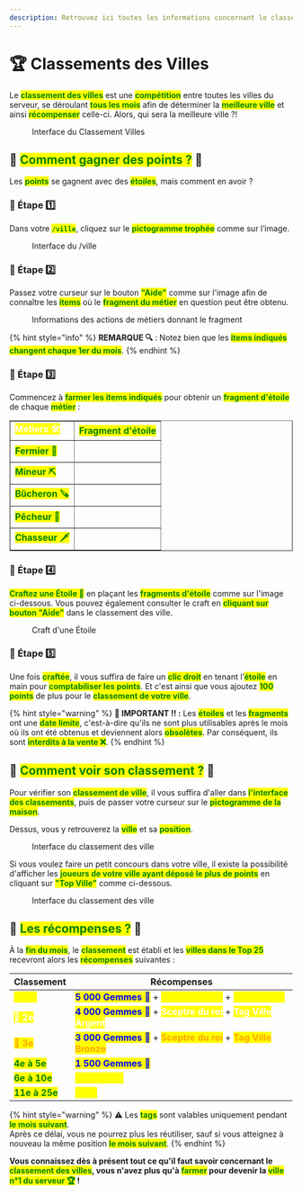 ```yaml
---
description: Retrouvez ici toutes les informations concernant le classement des villes
---
```


# 🏆 Classements des Villes

Le <mark style="color:green;">**classement des villes**</mark> est une <mark style="color:green;">**compétition**</mark> entre toutes les villes du serveur, se déroulant <mark style="color:green;">**tous les mois**</mark> afin de déterminer la <mark style="color:green;">**meilleure ville**</mark> et ainsi <mark style="color:green;">**récompenser**</mark> celle-ci. Alors, qui sera la meilleure ville ?!

<figure><img src="../.gitbook/assets/Les_Villes/Classement/InterfaceClassement.png" alt=""><figcaption>Interface du Classement Villes</figcaption></figure>

## 💠 <mark style="color:green;">Comment gagner des points ?</mark> 🌠
Les <mark style="color:green;">**points**</mark> se gagnent avec des <mark style="color:green;">**étoiles**</mark>, mais comment en avoir ?

### 🔷 Étape 1️⃣
Dans votre <mark style="color:green;">**`/ville`**</mark>, cliquez sur le <mark style="color:green;">**pictogramme trophée**</mark> comme sur l’image.

<figure><img src="../.gitbook/assets/Les_Villes/Classement/InterfaceVille.png" alt=""><figcaption>Interface du /ville</figcaption></figure>

### 🔷 Étape 2️⃣
Passez votre curseur sur le bouton <mark style="color:green;">**"Aide"**</mark> comme sur l'image afin de connaître les <mark style="color:green;">**items**</mark> où le <mark style="color:green;">**fragment du métier**</mark> en question peut être obtenu.

<figure><img src="../.gitbook/assets/Les_Villes/Classement/InfoItems.png" alt=""><figcaption>Informations des actions de métiers donnant le fragment</figcaption></figure>

{% hint style="info" %}
**REMARQUE 🔍** : Notez bien que les <mark style="color:green;">**items indiqués changent chaque 1er du mois**</mark>.
{% endhint %}

### 🔷 Étape 3️⃣
Commencez à <mark style="color:green;">**farmer les items indiqués**</mark> pour obtenir un <mark style="color:green;">**fragment d'étoile**</mark> de chaque <mark style="color:green;">**métier**</mark> :

<table border="1" cellspacing="0" cellpadding="6">
 <tr> 
  <td><mark style="color:white;"><strong>Métiers 🛠</strong></mark></td> <td><mark style="color:green;"><strong>Fragment d'étoile</strong></mark></td>
 </tr>
  <tr>
   <td><mark style="color:green;"><strong>Fermier 🌾</strong></mark></td>
   <td>
    <figure>
     <img src="../.gitbook/assets/Les_Villes/Classement/FragmentFermier.png" alt="">
    </figure>
   </td>
  </tr>
  <tr>
   <td><mark style="color:green;"><strong>Mineur ⛏️</strong></mark></td>
   <td>
    <figure>
     <img src="../.gitbook/assets/Les_Villes/Classement/FragmentMineur.png" alt="">
    </figure>
   </td>
  </tr>
  <tr>
   <td><mark style="color:green;"><strong>Bûcheron 🪚</strong></mark></td>
   <td>
    <figure>
     <img src="../.gitbook/assets/Les_Villes/Classement/FragmentBucheron.png" alt="">
      </figure>
   </td>
  </tr>
  <tr>
   <td><mark style="color:green;"><strong>Pêcheur 🎣</strong></mark></td>
   <td>
    <figure>
     <img src="../.gitbook/assets/Les_Villes/Classement/FragmentPecheur.png" alt="">
    </figure>
   </td>
  </tr>
  <tr>
   <td><mark style="color:green;"><strong>Chasseur 🗡️</strong></mark></td>
   <td>
    <figure>
     <img src="../.gitbook/assets/Les_Villes/Classement/FragmentChasseur.png" alt="">
    </figure>
   </td>
  </tr>
 </table>

### 🔷 Étape 4️⃣
<mark style="color:green;">**Craftez une Étoile 🌟**</mark> en plaçant les <mark style="color:green;">**fragments d'étoile**</mark> comme sur l'image ci-dessous. Vous pouvez également consulter le craft en <mark style="color:green;">**cliquant sur bouton "Aide"**</mark> dans le classement des ville.

<figure><img src="../.gitbook/assets/Les_Villes/Classement/CraftEtoile.png" alt=""><figcaption>Craft d'une Étoile</figcaption></figure>

### 🔷 Étape 5️⃣
Une fois <mark style="color:green;">**craftée**</mark>, il vous suffira de faire un <mark style="color:green;">**clic droit**</mark> en tenant l’<mark style="color:green;">**étoile**</mark> en main pour <mark style="color:green;">**comptabiliser les points**</mark>. Et c'est ainsi que vous ajoutez <mark style="color:green;">**100 points**</mark> de plus pour le <mark style="color:green;">**classement de votre ville**</mark>.

{% hint style="warning" %}
**🚨 IMPORTANT ‼ :** Les <mark style="color:green;">**étoiles**</mark> et les <mark style="color:green;">**fragments**</mark> ont une <mark style="color:green;">**date limite**</mark>, c'est-à-dire qu'ils ne sont plus utilisables après le mois où ils ont été obtenus et deviennent alors <mark style="color:green;">**obsolètes**</mark>. Par conséquent, ils sont <mark style="color:green;">**interdits à la vente ❌**</mark>.
{% endhint %}

## 💠 <mark style="color:green;">Comment voir son classement ?</mark> 💭
Pour vérifier son <mark style="color:green;">**classement de ville**</mark>, il vous suffira d'aller dans <mark style="color:green;">**l'interface des classements**</mark>, puis de passer votre curseur sur le <mark style="color:green;">**pictogramme de la maison**</mark>.

Dessus, vous y retrouverez la <mark style="color:green;">**ville**</mark> et sa <mark style="color:green;">**position**</mark>.

<figure><img src="../.gitbook/assets/Les_Villes/Classement/MonPlacement.png" alt=""><figcaption>Interface du classement des ville</figcaption></figure>

Si vous voulez faire un petit concours dans votre ville, il existe la possibilité d'afficher les <mark style="color:green;">**joueurs de votre ville ayant déposé le plus de points**</mark> en cliquant sur <mark style="color:green;">**"Top Ville"**</mark> comme ci-dessous.

<figure><img src="../.gitbook/assets/Les_Villes/Classement/MaVille.png" alt=""><figcaption>Interface du classement des ville</figcaption></figure>

## 💠 <mark style="color:green;">Les récompenses ?</mark> 🎁
À la <mark style="color:green;">**fin du mois**</mark>, le <mark style="color:green;">**classement**</mark> est établi et les <mark style="color:green;">**villes dans le Top 25**</mark> recevront alors les <mark style="color:green;">**récompenses**</mark> suivantes :

| Classement | Récompenses | 
| --------------------------------------------- | --------------------------------------------------------------------------- | 
| <mark style="color:yellow;">**🥇 1er**</mark> | <mark style="color:blue;">**5 000 Gemmes 💎**</mark> + <mark style="color:yellow;">**Sceptre du roi**</mark> + <mark style="color:yellow;">**Tag Ville Or**</mark> | 
| <mark style="color:white;">**🥈 2e**</mark> | <mark style="color:blue;">**4 000 Gemmes 💎**</mark> + <mark style="color:white;">**Sceptre du roi**</mark> + <mark style="color:white;">**Tag Ville Argent**</mark> | 
| <mark style="color:orange;">**🥉 3e**</mark> | <mark style="color:blue;">**3 000 Gemmes 💎**</mark> + <mark style="color:orange;">**Sceptre du roi**</mark> + <mark style="color:orange;">**Tag Ville Bronze**</mark> | 
| <mark style="color:green;">**4e à 5e**</mark>| <mark style="color:blue;">**1 500 Gemmes 💎**</mark> | 
| <mark style="color:green;">**6e à 10e**</mark>| <mark style="color:yellow;">**1M 500K 💲**</mark> | 
| <mark style="color:green;">**11e à 25e**</mark>| <mark style="color:yellow;">**1M 💲**</mark> |

{% hint style="warning" %}
⚠️ Les <mark style="color:green;">**tags**</mark> sont valables uniquement pendant <mark style="color:green;">**le mois suivant**</mark>.  
Après ce délai, vous ne pourrez plus les réutiliser, sauf si vous atteignez à nouveau la même position <mark style="color:green;">**le mois suivant**</mark>.
{% endhint %}

**Vous connaissez dès à présent tout ce qu'il faut savoir concernant le <mark style="color:green;">**classement des villes**</mark>, vous n'avez plus qu'à <mark style="color:green;">**farmer**</mark> pour devenir la <mark style="color:green;">**ville n°1 du serveur 🏆**</mark> !**

